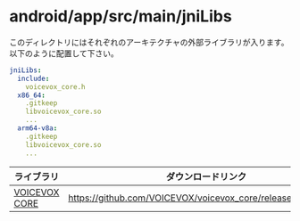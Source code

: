 # android/app/src/main/jniLibs

このディレクトリにはそれぞれのアーキテクチャの外部ライブラリが入ります。
以下のように配置して下さい。

```yml
jniLibs:
  include:
    voicevox_core.h
  x86_64:
    .gitkeep
    libvoicevox_core.so
    ...
  arm64-v8a:
    .gitkeep
    libvoicevox_core.so
    ...
```

| ライブラリ | ダウンロードリンク                                                    |
| ---------- |--------------------------------------------------------------|
| [VOICEVOX CORE](https://github.com/voicevox/voicevox_core)  | https://github.com/VOICEVOX/voicevox_core/releases/tag/0.14.3 |

